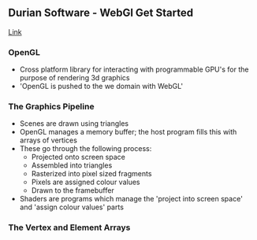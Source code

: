 ## Durian Software - WebGl Get Started

[Link](https://duriansoftware.com/joe/an-intro-to-modern-opengl.-chapter-1:-the-graphics-pipeline)

### OpenGL

- Cross platform library for interacting with programmable GPU's for the purpose of rendering 3d graphics
- 'OpenGL is pushed to the we domain with WebGL'


### The Graphics Pipeline

- Scenes are drawn using triangles
- OpenGL manages a memory buffer; the host program fills this with arrays of vertices
- These go through the following process:
    - Projected onto screen space
    - Assembled into triangles
    - Rasterized into pixel sized fragments
    - Pixels are assigned colour values
    - Drawn to the framebuffer
- Shaders are programs which manage the 'project into screen space' and 'assign colour values' parts

### The Vertex and Element Arrays
